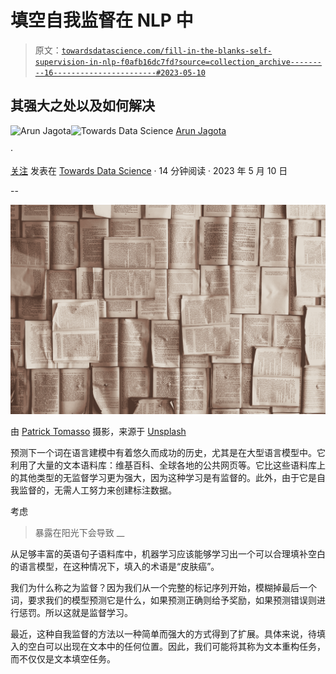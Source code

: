 # 填空自我监督在 NLP 中

> 原文：[`towardsdatascience.com/fill-in-the-blanks-self-supervision-in-nlp-f0afb16dc7fd?source=collection_archive---------16-----------------------#2023-05-10`](https://towardsdatascience.com/fill-in-the-blanks-self-supervision-in-nlp-f0afb16dc7fd?source=collection_archive---------16-----------------------#2023-05-10)

## 其强大之处以及如何解决

[](https://jagota-arun.medium.com/?source=post_page-----f0afb16dc7fd--------------------------------)![Arun Jagota](https://jagota-arun.medium.com/?source=post_page-----f0afb16dc7fd--------------------------------)[](https://towardsdatascience.com/?source=post_page-----f0afb16dc7fd--------------------------------)![Towards Data Science](https://towardsdatascience.com/?source=post_page-----f0afb16dc7fd--------------------------------) [Arun Jagota](https://jagota-arun.medium.com/?source=post_page-----f0afb16dc7fd--------------------------------)

·

[关注](https://medium.com/m/signin?actionUrl=https%3A%2F%2Fmedium.com%2F_%2Fsubscribe%2Fuser%2Fef9ed921edad&operation=register&redirect=https%3A%2F%2Ftowardsdatascience.com%2Ffill-in-the-blanks-self-supervision-in-nlp-f0afb16dc7fd&user=Arun+Jagota&userId=ef9ed921edad&source=post_page-ef9ed921edad----f0afb16dc7fd---------------------post_header-----------) 发表在 [Towards Data Science](https://towardsdatascience.com/?source=post_page-----f0afb16dc7fd--------------------------------) · 14 分钟阅读 · 2023 年 5 月 10 日 [](https://medium.com/m/signin?actionUrl=https%3A%2F%2Fmedium.com%2F_%2Fvote%2Ftowards-data-science%2Ff0afb16dc7fd&operation=register&redirect=https%3A%2F%2Ftowardsdatascience.com%2Ffill-in-the-blanks-self-supervision-in-nlp-f0afb16dc7fd&user=Arun+Jagota&userId=ef9ed921edad&source=-----f0afb16dc7fd---------------------clap_footer-----------)

--

[](https://medium.com/m/signin?actionUrl=https%3A%2F%2Fmedium.com%2F_%2Fbookmark%2Fp%2Ff0afb16dc7fd&operation=register&redirect=https%3A%2F%2Ftowardsdatascience.com%2Ffill-in-the-blanks-self-supervision-in-nlp-f0afb16dc7fd&source=-----f0afb16dc7fd---------------------bookmark_footer-----------)![](img/03be7b5832a9d134961e51b08dd7a5a7.png)

由 [Patrick Tomasso](https://unsplash.com/@impatrickt?utm_source=unsplash&utm_medium=referral&utm_content=creditCopyText) 摄影，来源于 [Unsplash](https://unsplash.com/photos/Oaqk7qqNh_c?utm_source=unsplash&utm_medium=referral&utm_content=creditCopyText)

预测下一个词在语言建模中有着悠久而成功的历史，尤其是在大型语言模型中。它利用了大量的文本语料库：维基百科、全球各地的公共网页等。它比这些语料库上的其他类型的无监督学习更为强大，因为这种学习是有监督的。此外，由于它是自我监督的，无需人工努力来创建标注数据。

考虑

> 暴露在阳光下会导致 __

从足够丰富的英语句子语料库中，机器学习应该能够学习出一个可以合理填补空白的语言模型，在这种情况下，填入的术语是“皮肤癌”。

我们为什么称之为监督？因为我们从一个完整的标记序列开始，模糊掉最后一个词，要求我们的模型预测它是什么，如果预测正确则给予奖励，如果预测错误则进行惩罚。所以这就是监督学习。

最近，这种自我监督的方法以一种简单而强大的方式得到了扩展。具体来说，待填入的空白可以出现在文本中的任何位置。因此，我们可能将其称为文本重构任务，而不仅仅是文本填空任务。
